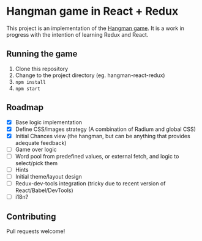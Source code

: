 # Hangman game in React + Redux
This project is an implementation of the [Hangman game](https://en.wikipedia.org/wiki/Hangman_(game)). It is a work in progress with the intention of learning Redux and React.

## Running the game
1. Clone this repository
2. Change to the project directory (eg. hangman-react-redux)
3. `npm install`
4. `npm start`

## Roadmap
- [x] Base logic implementation
- [x] Define CSS/images strategy (A combination of Radium and global CSS)
- [x] Initial Chances view (the hangman, but can be anything that provides adequate feedback)
- [ ] Game over logic
- [ ] Word pool from predefined values, or external fetch, and logic to select/pick them
- [ ] Hints
- [ ] Initial theme/layout design
- [ ] Redux-dev-tools integration (tricky due to recent version of React/Babel/DevTools)
- [ ] i18n?

## Contributing
Pull requests welcome!
